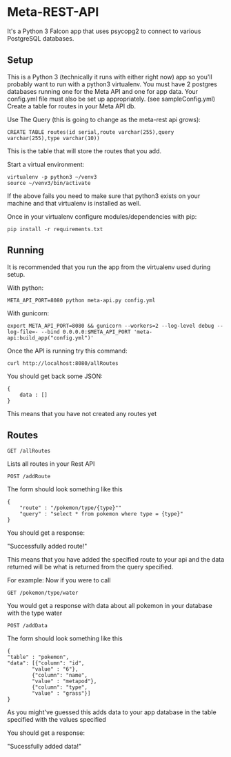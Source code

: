 # Meta-REST-API

It's a Python 3 Falcon app that uses psycopg2 to connect to various PostgreSQL databases.

## Setup

This is a Python 3 (technically it runs with either right now) app so you'll probably want to run with a python3 virtualenv. You must have 2 postgres databases running one for the Meta API and one for app data.  Your config.yml file must also be set up appropriately. (see sampleConfig.yml) Create a table for routes in your Meta API db.

Use The Query (this is going to change as the meta-rest api grows):
	
	CREATE TABLE routes(id serial,route varchar(255),query varchar(255),type varchar(10)) 

This is the table that will store the routes that you add.

Start a virtual environment:

    virtualenv -p python3 ~/venv3
    source ~/venv3/bin/activate

If the above fails you need to make sure that python3 exists on your machine and that virtualenv is installed as well. 

Once in your virtualenv configure modules/dependencies with pip:

    pip install -r requirements.txt

## Running

It is recommended that you run the app from the virtualenv used during setup. 

With python:

    META_API_PORT=8080 python meta-api.py config.yml

With gunicorn:

    export META_API_PORT=8080 && gunicorn --workers=2 --log-level debug --log-file=- --bind 0.0.0.0:$META_API_PORT 'meta-api:build_app("config.yml")'

Once the API is running try this command:

    curl http://localhost:8080/allRoutes
You should get back some JSON:

    {
        data : []
    }

This means that you have not created any routes yet


## Routes

	GET /allRoutes

Lists all routes in your Rest API


    POST /addRoute

The form should look something like this

	{
		"route" : "/pokemon/type/{type}""
		"query" : "select * from pokemon where type = {type}"
	}

You should get a response:

"Successfully added route!"

This means that you have added the specified route to your api and the data returned will be what is returned from the query specified.

For example:
Now if you were to call

	GET /pokemon/type/water

You would get a response with data about all pokemon in your database with the type water

	POST /addData

The form should look something like this

	{
    "table" : "pokemon",
    "data": [{"column": "id",
            "value" : "6"},
            {"column": "name",
            "value" : "metapod"},
            {"column": "type",
            "value" : "grass"}]
	}

As you might've guessed this adds data to your app database in the table specified with the values specified

You should get a response:

"Sucessfully added data!"
